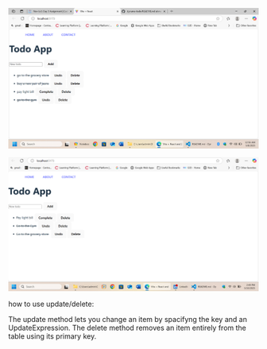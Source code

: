 ![alt text](image.png)

![alt text](image-1.png)

how to use update/delete:

The update method lets you change an item by spacifyng the key and an UpdateExpression.
The delete method removes an item entirely from the table using its primary key.